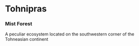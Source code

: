 # **Tohnipras**

### Mist Forest

A peculiar ecosystem located on the southwestern corner of the Tohneasian continent
